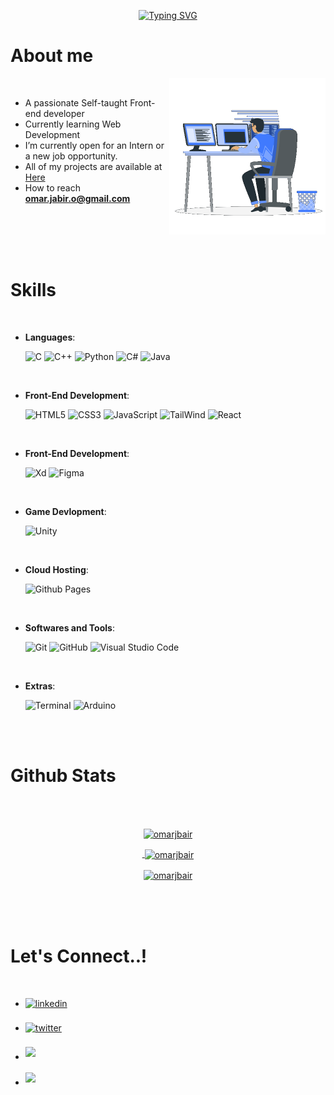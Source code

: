 <p align="center">
<a href="https://git.io/typing-svg"><img src="https://readme-typing-svg.herokuapp.com?font=Poppins&weight=600&size=35&pause=1000&color=407BFE&center=true&vCenter=true&width=600&height=100&lines=Hello+Every+One%2C;Im+Omar+Jbair%2C;Front-End+Devloper%2C;Computer+Science+Student%2C;Active+Learner%2FResearcher" alt="Typing SVG" /></a>
</p>
<h1>About me</h1>

<picture> <img align="right" src="https://github.com/0xAbdulKhalid/0xAbdulKhalid/raw/main/assets/mdImages/Right_Side.gif" width = 250px></picture>
<br>
- A passionate Self-taught Front-end developer
- Currently learning Web Development
- I’m currently open for an Intern or a new job opportunity.
- All of my projects are available at [Here](https://github.com/Omarjbair?tab=repositories)  
- How to reach **omar.jabir.o@gmail.com**

<br><br>
<br>
<br>


<h1> Skills</h1>
<br>

<p align="center">

- **Languages**:
    
    ![C](https://img.shields.io/badge/C%20-%232370ED.svg?style=for-the-badge&logo=c&logoColor=white)
    ![C++](https://img.shields.io/badge/C++%20-%2300599C.svg?style=for-the-badge&logo=c%2B%2B&logoColor=white)
    ![Python](https://img.shields.io/badge/Python%20-%2314354C.svg?style=for-the-badge&logo=python&logoColor=white)
    ![C#](https://img.shields.io/badge/C%23-239120?style=for-the-badge&logo=c-sharp&logoColor=white)
    ![Java](https://img.shields.io/badge/Java-ED8B00?style=for-the-badge&logo=openjdk&logoColor=white)
    

<br>   
    
- **Front-End Development**:

   ![HTML5](https://img.shields.io/badge/HTML5%20-%23E34F26.svg?style=for-the-badge&logo=html5&logoColor=white)
   ![CSS3](https://img.shields.io/badge/CSS%20-%231572B6.svg?style=for-the-badge&logo=css3&logoColor=white)
   ![JavaScript](https://img.shields.io/badge/JavaScript%20-%23F7DF1E.svg?style=for-the-badge&logo=javascript&logoColor=black)
   ![TailWind](https://img.shields.io/badge/Tailwind_CSS-38B2AC?style=for-the-badge&logo=tailwind-css&logoColor=white)
   ![React](https://img.shields.io/badge/React-20232A?style=for-the-badge&logo=react&logoColor=61DAFB)
   

<br>


- **Front-End Development**:

   ![Xd](https://img.shields.io/badge/Adobe%20XD-470137?style=for-the-badge&logo=Adobe%20XD&logoColor=#FF61F6)
   ![Figma](https://img.shields.io/badge/Figma-F24E1E?style=for-the-badge&logo=figma&logoColor=white)
   

<br>
	
- **Game Devlopment**:

    ![Unity](https://img.shields.io/badge/Unity-100000?style=for-the-badge&logo=unity&logoColor=white)

<br>

- **Cloud Hosting**:

    ![Github Pages](https://img.shields.io/badge/GitHub%20Pages-%23327FC7.svg?style=for-the-badge&logo=github&logoColor=white)
    
<br>

- **Softwares and Tools**:

    ![Git](https://img.shields.io/badge/git-%23F05033.svg?style=for-the-badge&logo=git&logoColor=white)
    ![GitHub](https://img.shields.io/badge/github-%23121011.svg?style=for-the-badge&logo=github&logoColor=white)
    ![Visual Studio Code](https://img.shields.io/badge/Visual%20Studio%20Code-0078d7.svg?style=for-the-badge&logo=visual-studio-code&logoColor=white)

<br>

- **Extras**:

    ![Terminal](https://img.shields.io/badge/Terminal-%23054020?style=for-the-badge&logo=gnu-bash&logoColor=white)
    ![Arduino](https://img.shields.io/badge/Arduino-00979D?style=for-the-badge&logo=Arduino&logoColor=white)


</p>

<br>
<br>


<h1> Github Stats </h1>
<br>
<br>

<div align="center">

<a href="https://github.com/Omarjbair/">

<p><img align="center" src="https://github-readme-streak-stats.herokuapp.com/?user=omarjbair&" alt="omarjbair" /></p>

<p>&nbsp;<img align="center" src="https://github-readme-stats.vercel.app/api?username=omarjbair&show_icons=true&locale=en" alt="omarjbair" /></p>
	
<p><img align="center" src="https://github-readme-stats.vercel.app/api/top-langs?username=omarjbair&show_icons=true&locale=en&layout=compact" alt="omarjbair" /></p>

</a>
</div>

<br>
<br>
<br>

<h1> Let's Connect..!</h1>
<br>
<div align='left'>

<ul>
<li>
<a href="https://www.facebook.com/omar.jbair/" target="_blank">
<img src="https://img.shields.io/badge/Facebook-1877F2?style=for-the-badge&logo=facebook&logoColor=white" alt=linkedin style="margin-bottom: 5px;"/>
</a>
</li>
<br>
<li>
<a href="https://www.instagram.com/omarjbair/" target="_blank">
<img src="https://img.shields.io/badge/Instagram-E4405F?style=for-the-badge&logo=instagram&logoColor=white" alt=twitter style="margin-bottom: 5px;"/>
</a>
</li>
<br>

<li>
<a href="https://www.linkedin.com/in/omar-jbair-5bba64248/" target="_blank">
<img src="https://img.shields.io/badge/LinkedIn-0077B5?style=for-the-badge&logo=linkedin&logoColor=white" t=mail style="margin-bottom: 5px;" />
</a>
</li>
<br>

<li>
<a href="https://codeforces.com/profile/Omar_jbair" target="_blank">
<img src="https://img.shields.io/badge/Codeforces-445f9d?style=for-the-badge&logo=Codeforces&logoColor=white" t=mail style="margin-bottom: 5px;" />
</a>
</li>
<br>
</ul>
</div>
